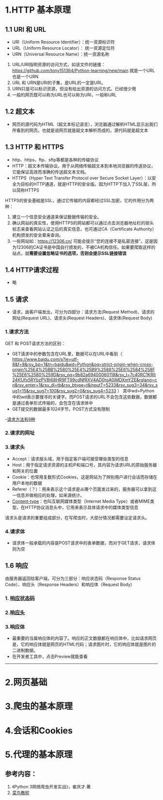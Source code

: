 # 1.HTTP 基本原理

## 1.1 URI 和 URL

- URI（Uniform Resource Identifier）：统一资源标识符  
- URL（Uniform Resource Locator）： 统一资源定位符  
- URN（Universal Resource Name）：统一资源名称  

1. URL/URI指明资源的访问方式，如该文件的链接：https://github.com/tony151364/Python-learning/new/main 就是一个URL也是一个URN
2. URL 和 URN是URI的子集，是URL的一定是URI。
3. URN只是可以标识资源，但没有给出资源的访问方式。已经很少用
4. 一般的网页既可以称为URL也可以称为URI，一般称URL

## 1.2 超文本

- 网页的源代码为HTML（超文本标记语言），浏览器通过解析HTML显示出我们所看到的网页。也就是说网页就是超文本解析而成的，源代码就是超文本
 
## 1.3 HTTP 和 HTTPS

- http、https、ftp、sftp等都是各种的传输协议
- HTTP：超文本传输协议。用于从网络传输超文本到本地浏览器的传送协议，它能保证高效而准确的传送超文本文档。
- HTTPS（Hyper Text Transfer Protocol over Secure Socket Layer）：以安全为目标的HTTP通道，就是HTTP的安全版。因为HTTP下加入了SSL层，所以简称HTTPS

HTTPS的安全基础是SSL，通过它传输的内容都经过SSL加密，它的作用分为两种：  
  1. 建立一个信息安全通道来保证数据传输的安全。  
  2. 确认网站的真实性，使用HTTPS的网站都可以通过点击浏览器地址栏的锁头标志来查看网站认证之后的真实信息，也可通过CA（Certificate Authority）机构颁发的安全章来查询。  
  3. 一些网站如：https://12306.cn/ 可能会提示“您的连接不是私密连接”。这是因为12306的CA证书是中国自行颁发的，不被CA机构信任。如果要爬取这样的站点，就**需要设置忽略证书的选项，否则会提示SSL链接错误**

## 1.4 HTTP请求过程

- 略

## 1.5 请求

- 请求，由客户端发出，可分为四部分：请求方法(Request Method)、请求的网址(Request URL)、请求头(Request Headers)、请求体(Request Body)

### 1.请求方法

GET 和 POST请求方法的区别：
- GET请求中的参数包含在URL里，数据可以在URL中看到（ https://www.baidu.com/s?ie=utf-8&f=8&rsv_bp=1&tn=baidu&wd=Python&oq=strict-origin-when-cross-origin%25E4%25BB%2580%25E4%25B9%2588%25E6%2584%258F%25E6%2580%259D&rsv_pq=9b82a69400060118&rsv_t=7c40RC1KRIt24KfJfx5RYbzPV8t68HR9FT99cdNfRXV4AD0tgA0jMDXmYZE&rqlang=cn&rsv_enter=1&rsv_dl=tb&rsv_btype=t&inputT=5233&rsv_sug3=34&rsv_sug1=15&rsv_sug7=100&rsv_sug2=0&rsv_sug4=5233 ） 其中wd=Python中的wd表示要搜寻的关键字。而POST请求的URL不会包含这些数据，数据都是通过表单形式传输的，会包含在请求体中
- GET提交的数据最多1024字节，POST方式没有限制

-[请求方法有9种](https://www.runoob.com/http/http-methods.html)

### 2.请求的网址

### 3.请求头

- Accept：请求报头域，用于指定客户端可接受哪些类型的信息
- Host：用于指定请求资源的主机IP和端口号，其内容为请求URL的原始服务器和网关的位置
- Cookie：也常用复数形式Cookies，这是网站为了辨别用户进行会话而存储在用户本地的数据
- Referer（？）：用来表示这个请求是从哪个页面发过来的，服务器可以拿到这一信息并做相应的处理，如来源统计。
- [Content-type](https://www.runoob.com/http/http-content-type.html)：也叫互联网媒体类型（Internet Media Type）或者MIME类型，在HTTP协议消息头中，它用来表示具体请求中的媒体类型信息

请求头是请求的重要组成部分，在写爬虫时，大部分情况都需要设定请求头。

### 4.请求体

- 请求体一般承载的内容是POST请求中的表单数据，而对于GET请求，请求体则为空

## 1.6 响应

由服务器返回给客户端，可分为三部分：响应状态码（Response Status Code）、响应头（Response Headers）和响应体（Request Body）

### 1. [响应状态码](https://www.runoob.com/http/http-status-codes.html)

### 2.[响应头](https://www.runoob.com/http/http-header-fields.html)

### 3.响应体

- 最重要的当属响应体的内容了。响应的正文数据都在响应体中，比如请求网页是，它的响应体就是网页的HTML代码；请求图片时，它的响应体就是图片的二进制数据。
- 在开发者工具中，点击Preview就能查看

---


# 2.网页基础

# 3.爬虫的基本原理

# 4.会话和Cookies

# 5.代理的基本原理




## 参考内容：
 1. 《Python 3网络爬虫开发实战》，崔庆才.著
 2. [菜鸟教程](https://www.runoob.com/http/http-methods.html)
